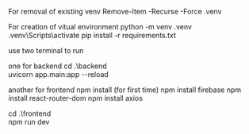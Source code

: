 For removal of existing venv
Remove-Item -Recurse -Force .venv

For creation of vitual environment
python -m venv .venv
.venv\Scripts\activate
pip install -r requirements.txt


use two terminal to run

one for backend
cd .\backend\
uvicorn app.main:app --reload

another for frontend
npm install (for first time)
npm install firebase
npm install react-router-dom
npm install axios


cd .\frontend\
npm run dev
